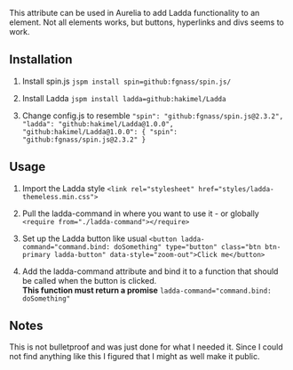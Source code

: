 This attribute can be used in Aurelia to add Ladda functionality to an element.  Not all elements works, but buttons, hyperlinks and divs seems to work.

## Installation ##

1. Install spin.js
 `jspm install spin=github:fgnass/spin.js/`

2. Install Ladda
`jspm install ladda=github:hakimel/Ladda`

3. Change config.js to resemble
`"spin": "github:fgnass/spin.js@2.3.2",
"ladda": "github:hakimel/Ladda@1.0.0",
"github:hakimel/Ladda@1.0.0": {
      "spin": "github:fgnass/spin.js@2.3.2"
}`

## Usage ##
1. Import the Ladda style
`<link rel="stylesheet" href="styles/ladda-themeless.min.css">`

2. Pull the ladda-command in where you want to use it - or globally
    `<require from="./ladda-command"></require>`
    
3. Set up the Ladda button like usual
`<button ladda-command="command.bind: doSomething" type="button" class="btn btn-primary ladda-button" data-style="zoom-out">Click me</button>`

4. Add the ladda-command attribute and bind it to a function that should be called when the button is clicked.  
**This function must return a promise**
`ladda-command="command.bind: doSomething"`

## Notes ##
This is not bulletproof and was just done for what I needed it.  Since I could not find anything like this I figured that I might as well make it public.

